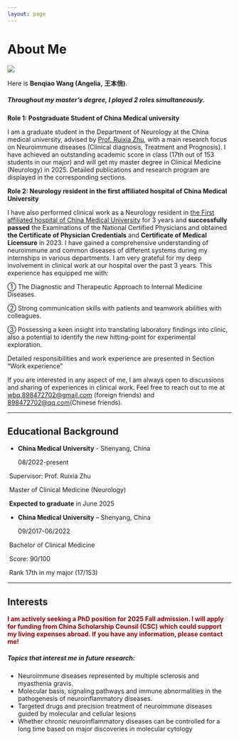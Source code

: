 ```yaml
---
layout: page
---
```


# About Me

<img src="https://dr-angelia.github.io/Benqiao Wang.jpg" class="floatpic">

Here is **Benqiao Wang (Angelia,** **王本俏)**.<br>

##### Throughout my master’s degree, I played 2 roles simultaneously.<br>

**Role 1: Postgraduate Student of China Medical university** <br>

I am a graduate student in the Department of Neurology at the China medical university, advised by [Prof. Ruixia Zhu](https://orcid.org/0000-0002-2683-4674), with a main research focus on Neuroimmune diseases (Clinical diagnosis, Treatment and Prognosis). I have achieved an outstanding academic score in class (17th out of 153 students in our major) and will get my master degree in Clinical Medicine (Neurology) in 2025. Detailed publications and research program are displayed in the corresponding sections.<br>

**Role 2: Neurology resident in the first affiliated hospital of China Medical University**<br>

I have also performed clinical work as a Neurology resident in [the First affiliated hospital of China Medical University](https://www.cmu1h.com/home) for 3 years and **successfully passed** the Examinations of the National Certified Physicians and obtained **the Certificate of Physician Credentials** and **Certificate of Medical Licensure** in 2023. I have gained a comprehensive understanding of neuroimmune and common diseases of different systems during my internships in various departments. I am very grateful for my deep involvement in clinical work at our hospital over the past 3 years. This experience has equipped me with: 

① The Diagnostic and Therapeutic Approach to Internal Medicine Diseases.

② Strong communication skills with patients and teamwork abilities with colleagues.

③ Possessing a keen insight into translating laboratory findings into clinic, also a potential to identify the new hitting-point for experimental exploration.

Detailed responsibilities and work experience are presented in Section “Work experience”

If you are interested in any aspect of me, I am always open to discussions and sharing of experiences in clinical work. Feel free to reach out to me at wbq.898472702@gmail.com (foreign friends) and 898472702@qq.com(Chinese friends).

---

## Educational Background

- **China Medical University** - Shenyang, China 

  08/2022-present

​         Supervisor: Prof. Ruixia Zhu

​         Master of Clinical Medicine (Neurology)

​         **Expected to graduate** in June 2025

- **China Medical University** – Shenyang, China     

  09/2017-06/2022

​         Bachelor of Clinical Medicine

​         Score: 90/100

​         Rank 17th in my major (17/153)



---

## Interests

**<font color="#990000">I am actively seeking a PhD position for 2025 Fall admission. I will apply for funding from China Scholarship Counsil (CSC) which could support my living expenses abroad. If you have any information, please contact me!</font>**

##### ***Topics that interest me in future research:***

- Neuroimmune diseases represented by multiple sclerosis and myasthenia gravis.
- Molecular basis, signaling pathways and immune abnormalities in the pathogenesis of neuroinflammatory diseases.
- Targeted drugs and precision treatment of neuroimmune diseases guided by molecular and cellular lesions
- Whether chronic neuroinflammatory diseases can be controlled for a long time based on major discoveries in molecular cytology

<br>

